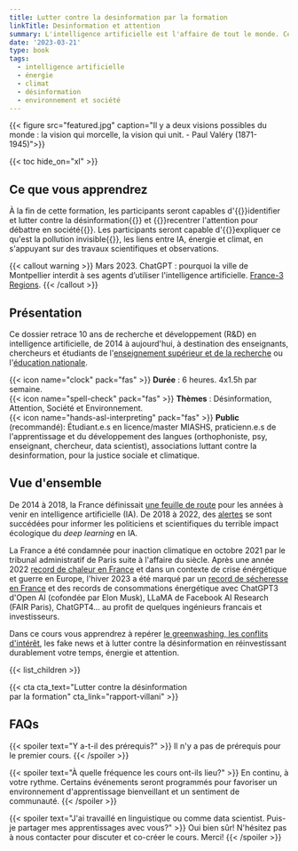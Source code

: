 ```yaml
---
title: Lutter contre la desinformation par la formation
linkTitle: Desinformation et attention
summary: L'intelligence artificielle est l'affaire de tout le monde. Cédric Villani.
date: '2023-03-21'
type: book
tags:
  - intelligence artificielle
  - énergie
  - climat
  - désinformation
  - environnement et société
---
```


{{< figure src="featured.jpg" caption="Il y a deux visions possibles du monde : la vision qui morcelle, la vision qui unit. -  Paul Valéry (1871-1945)">}}

{{< toc hide_on="xl" >}}

## Ce que vous apprendrez

À la fin de cette formation, les participants seront capables d'{{<hl>}}identifier et lutter contre la désinformation{{</hl>}} et {{<hl>}}recentrer l'attention pour débattre en société{{</hl>}}. Les participants seront capable d'{{<hl>}}expliquer ce qu'est la pollution invisible{{</hl>}}, les liens entre IA, énergie et climat, en s'appuyant sur des travaux scientifiques et observations.

{{< callout warning >}}
Mars 2023. ChatGPT : pourquoi la ville de Montpellier interdit à ses agents d’utiliser l'intelligence artificielle. [France-3 Regions](https://france3-regions.francetvinfo.fr/occitanie/herault/montpellier/chatgpt-revolutionnaire-mais-qui-inquiete-pourquoi--2742446.html).
{{< /callout >}}

## Présentation

Ce dossier retrace 10 ans de recherche et développement (R&D) en intelligence artificielle, de 2014 à aujourd'hui, à destination des enseignants, chercheurs et étudiants de l'[enseignement supérieur et de la recherche](https://www.enseignementsup-recherche.gouv.fr/fr) ou l'[éducation nationale](https://www.education.gouv.fr/).

{{< icon name="clock" pack="fas" >}} <b>Durée</b> : 6 heures. 4x1.5h par semaine. <br>
{{< icon name="spell-check" pack="fas" >}} <b>Thèmes</b> : Désinformation, Attention, Société et Environnement. <br>
{{< icon name="hands-asl-interpreting" pack="fas" >}} <b>Public</b> (recommandé): Étudiant.e.s en licence/master MIASHS, praticienn.e.s de l'apprentissage et du développement des langues (orthophoniste, psy, enseignant, chercheur, data scientist), associations luttant contre la desinformation, pour la justice sociale et climatique.

## Vue d'ensemble

De 2014 à 2018, la France définissait [une feuille de route](https://www.mtpcours.fr/c/desinformation/rapport-villani/) pour les années à venir en intelligence artificielle (IA). De 2018 à 2022, des [alertes](https://www.mtpcours.fr/c/desinformation/emma-strubell/) se sont succédées pour informer les politiciens et scientifiques du terrible impact écologique du <i>deep learning</i> en IA.

La France a été condamnée pour inaction climatique en octobre 2021 par le tribunal administratif de Paris suite à l'affaire du siècle.
Après une année 2022 [record de chaleur en France](https://meteofrance.com/actualites-et-dossiers/actualites/2022-annee-la-plus-chaude-en-france) et dans un contexte de crise énérgétique et guerre en Europe, l'hiver 2023 a été marqué par un [record de sécheresse en France](https://meteofrance.com/actualites-et-dossiers/actualites/climat/secheresse-32-jours-sans-pluie-en-france-record-battu) et des records de consommations énergétique avec ChatGPT3 d'Open AI (cofondée par Elon Musk), LLaMA de Facebook AI Research (FAIR Paris), ChatGPT4... au profit de quelques ingénieurs francais et investisseurs.

Dans ce cours vous apprendrez à repérer [le greenwashing, les conflits d'intérêt](https://www.mtpcours.fr/c/desinformation/greenwashing/), les fake news et à lutter contre la désinformation en réinvestissant durablement votre temps, énergie et attention. 

{{< list_children >}}

{{< cta cta_text="Lutter contre la désinformation <br> par la formation" cta_link="rapport-villani" >}}

## FAQs

{{< spoiler text="Y a-t-il des prérequis?" >}}
Il n'y a pas de prérequis pour le premier cours.
{{< /spoiler >}}

{{< spoiler text="À quelle fréquence les cours ont-ils lieu?" >}}
En continu, à votre rythme. Certains événements seront programmés pour favoriser un environnement d'apprentissage bienveillant et un sentiment de communauté.
{{< /spoiler >}}

{{< spoiler text="J'ai travaillé en linguistique ou comme data scientist. Puis-je partager mes apprentissages avec vous?" >}}
Oui bien sûr! N'hésitez pas à nous contacter pour discuter et co-créer le cours. Merci!
{{< /spoiler >}}
